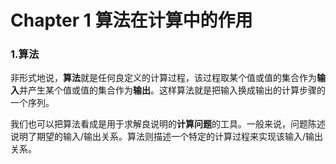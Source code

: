 # Chapter 1 算法在计算中的作用

### 1.算法

非形式地说，**算法**就是任何良定义的计算过程，该过程取某个值或值的集合作为**输入**并产生某个值或值的集合作为**输出**。这样算法就是把输入换成输出的计算步骤的一个序列。

我们也可以把算法看成是用于求解良说明的**计算问题**的工具。一般来说，问题陈述说明了期望的输入/输出关系。算法则描述一个特定的计算过程来实现该输入/输出关系。